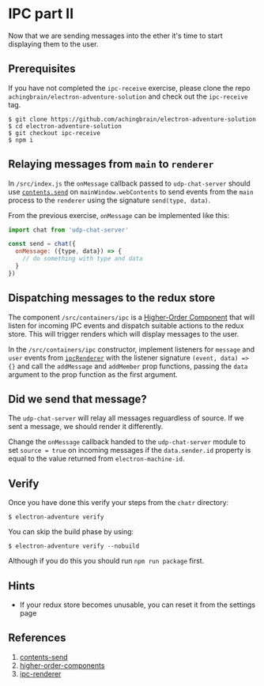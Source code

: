 # IPC part II

Now that we are sending messages into the ether it's time to start displaying them to the user.

## Prerequisites

If you have not completed the `ipc-receive` exercise, please clone the repo `achingbrain/electron-adventure-solution` and check out the `ipc-receive` tag.

```
$ git clone https://github.com/achingbrain/electron-adventure-solution
$ cd electron-adventure-solution
$ git checkout ipc-receive
$ npm i
```

## Relaying messages from `main` to `renderer`

In `/src/index.js` the `onMessage` callback passed to `udp-chat-server` should use [`contents.send`](contents-send) on `mainWindow.webContents` to send events from the `main` process to the `renderer` using the signature `send(type, data)`.

From the previous exercise, `onMessage` can be implemented like this:

```javascript
import chat from 'udp-chat-server'

const send = chat({
  onMessage: ({type, data}) => {
    // do something with type and data
  }
})
```

## Dispatching messages to the redux store

The component `/src/containers/ipc` is a [Higher-Order Component]([higher-order-components]) that will listen for incoming IPC events and dispatch suitable actions to the redux store.  This will trigger renders which will display messages to the user.

In the `/src/containers/ipc` constructor, implement listeners for `message` and `user` events from [`ipcRenderer`](ipc-renderer) with the listener signature `(event, data) => {}` and call the `addMessage` and `addMember` prop functions, passing the `data` argument to the prop function as the first argument.

## Did we send that message?

The `udp-chat-server` will relay all messages reguardless of source.  If we sent a message, we should render it differently.

Change the `onMessage` callback handed to the `udp-chat-server` module to set `source = true` on incoming messages if the `data.sender.id` property is equal to the value returned from `electron-machine-id`.

## Verify

Once you have done this verify your steps from the `chatr` directory:

```
$ electron-adventure verify
```

You can skip the build phase by using:

```
$ electron-adventure verify --nobuild
```

Although if you do this you should run `npm run package` first.

## Hints

* If your redux store becomes unusable, you can reset it from the settings page

## References

1. [contents-send](https://electron.atom.io/docs/api/web-contents/#contentssendchannel-arg1-arg2-)
1. [higher-order-components](https://facebook.github.io/react/docs/higher-order-components.html)
1. [ipc-renderer](https://electron.atom.io/docs/api/ipc-renderer/)
